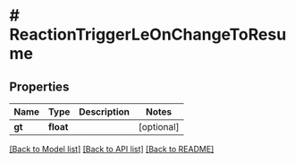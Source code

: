# # ReactionTriggerLeOnChangeToResume

## Properties

Name | Type | Description | Notes
------------ | ------------- | ------------- | -------------
**gt** | **float** |  | [optional]

[[Back to Model list]](../../README.md#models) [[Back to API list]](../../README.md#endpoints) [[Back to README]](../../README.md)
